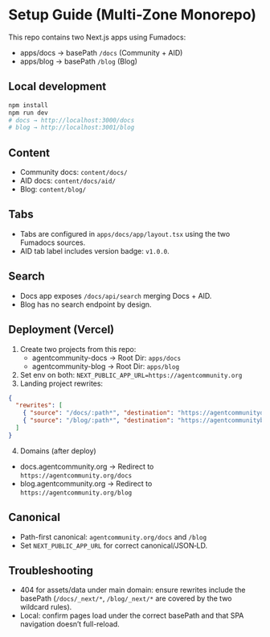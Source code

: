 # Setup Guide (Multi‑Zone Monorepo)

This repo contains two Next.js apps using Fumadocs:
- apps/docs → basePath `/docs` (Community + AID)
- apps/blog → basePath `/blog` (Blog)

## Local development
```bash
npm install
npm run dev
# docs → http://localhost:3000/docs
# blog → http://localhost:3001/blog
```

## Content
- Community docs: `content/docs/`
- AID docs: `content/docs/aid/`
- Blog: `content/blog/`

## Tabs
- Tabs are configured in `apps/docs/app/layout.tsx` using the two Fumadocs sources.
- AID tab label includes version badge: `v1.0.0`.

## Search
- Docs app exposes `/docs/api/search` merging Docs + AID.
- Blog has no search endpoint by design.

## Deployment (Vercel)
1) Create two projects from this repo:
   - agentcommunity-docs → Root Dir: `apps/docs`
   - agentcommunity-blog → Root Dir: `apps/blog`
2) Set env on both: `NEXT_PUBLIC_APP_URL=https://agentcommunity.org`
3) Landing project rewrites:
```json
{
  "rewrites": [
    { "source": "/docs/:path*", "destination": "https://agentcommunitydocs.vercel.app/docs/:path*" },
    { "source": "/blog/:path*", "destination": "https://agentcommunityblog.vercel.app/blog/:path*" }
  ]
}
```
4) Domains (after deploy)
- docs.agentcommunity.org → Redirect to `https://agentcommunity.org/docs`
- blog.agentcommunity.org → Redirect to `https://agentcommunity.org/blog`

## Canonical
- Path-first canonical: `agentcommunity.org/docs` and `/blog`
- Set `NEXT_PUBLIC_APP_URL` for correct canonical/JSON‑LD.

## Troubleshooting
- 404 for assets/data under main domain: ensure rewrites include the basePath (`/docs/_next/*`, `/blog/_next/*` are covered by the two wildcard rules).
- Local: confirm pages load under the correct basePath and that SPA navigation doesn’t full-reload.
